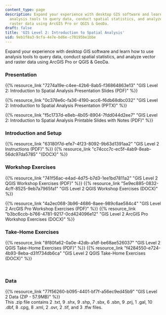 ```yaml
---
content_type: page
description: Expand your experience with desktop GIS software and learn how to use
  analysis tools to query data, conduct spatial statistics, and analyze vector and
  raster data using ArcGIS Pro or QGIS & GeoDa.
draft: false
title: 'GIS Level 2: Introduction to Spatial Analysis'
uid: 9eb1f8a3-9cfa-4e7e-bd6e-c70195be1bbe
---
```

Expand your experience with desktop GIS software and learn how to use analysis tools to query data, conduct spatial statistics, and analyze vector and raster data using ArcGIS Pro or QGIS & GeoDa.

### Presentation

{{% resource_link "7274a19e-c4ee-42b6-8ab5-f36864863e13" "GIS Level 2: Introduction to Spatial Analysis Presentation Slides (PDF)" %}}

{{% resource_link "0c378e6c-fa36-4190-acc6-f6db68dbc032" "GIS Level 2: Introduction to Spatial Analysis Presentation (PPTX)" %}}

{{% resource_link "f5c1737d-e8eb-4b05-8904-7fdd044d2ee7" "GIS Level 2: Introduction to Spatial Analysis Printable Slides with Notes (PDF)" %}}

### Introduction and Setup

{{% resource_link "63180f7d-efe7-4f23-8092-9b63d1391aa2" "GIS Level 2 Instructions (PDF)" %}} {{% resource_link "c74ccc7c-ec5f-4ab9-8eab-56dc97da5785" "(DOCX)" %}}

### Workshop Exercises

{{% resource_link "741f56ac-e4ad-4d75-b7d3-1ee1bd7811a2" "GIS Level 2 QGIS Workshop Exercises (PDF)" %}} {{% resource_link "5e9ec885-0832-4cff-8525-9eb7a7965fa1" "GIS Level 2 QGIS Workshop Exercises (DOCX)" %}}

{{% resource_link "4a2ec068-3b96-4686-8aee-989c6ae584c4" "GIS Level 2 ArcGIS Pro Workshop Exercises (PDF)" %}} {{% resource_link "b3bc6ccb-b766-4781-9217-0cd424096e12" "GIS Level 2 ArcGIS Pro Workshop Exercises (DOCX)" %}}

### Take-Home Exercises

{{% resource_link "8f80fa62-0a0e-42db-a1df-be68ae526037" "GIS Level 2 QGIS Take-Home Exercises (PDF)" %}} {{% resource_link "f4284550-e724-4b93-8eba-d31f734db6ca" "GIS Level 2 QGIS Take-Home Exercises (DOCX)" %}}

 

### Data

{{% resource_link "77f56260-b095-4401-bf7f-a56ec9ed45b9" "GIS Level 2 Data (ZIP - 57.9MB)" %}}        
This .zip file contains 2 .txt, 9 .shx, 9 .shp, 7 .sbx, 6 .sbn, 9 .prj, 1 .gal, 10 .dbf, 8 .cpg, 8 .xml, 2 .ovr, 2 .tif, and 3 .tfw files.